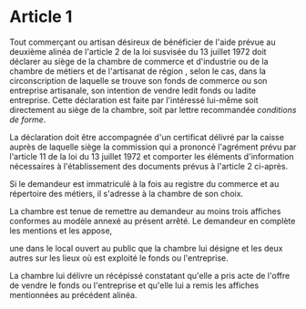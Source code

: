 # Article 1

Tout commerçant ou artisan désireux de bénéficier de l'aide prévue au deuxième alinéa de l'article 2 de la loi susvisée du 13 juillet 1972 doit déclarer au siège de la chambre de commerce et d'industrie ou de la       chambre de métiers et de l'artisanat de région , selon le cas, dans la circonscription de laquelle se trouve son fonds de commerce ou son entreprise artisanale, son intention de vendre ledit fonds ou ladite entreprise. Cette déclaration est faite par l'intéressé lui-même soit directement au siège de la chambre, soit par lettre recommandée *conditions de forme*.

La déclaration doit être accompagnée d'un certificat délivré par la caisse auprès de laquelle siège la commission qui a prononcé l'agrément prévu par l'article 11 de la loi du 13 juillet 1972 et comporter les éléments d'information nécessaires à l'établissement des documents prévus à l'article 2 ci-après.

Si le demandeur est immatriculé à la fois au registre du commerce et au répertoire des métiers, il s'adresse à la chambre de son choix.

La chambre est tenue de remettre au demandeur au moins trois affiches conformes au modèle annexé au présent arrêté. Le demandeur en complète les mentions et les appose,

une dans le local ouvert au public que la chambre lui désigne et les deux autres sur les lieux où est exploité le fonds ou l'entreprise.

La chambre lui délivre un récépissé constatant qu'elle a pris acte de l'offre de vendre le fonds ou l'entreprise et qu'elle lui a remis les affiches mentionnées au précédent alinéa.

